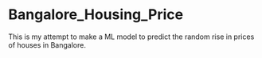 # Bangalore_Housing_Price
This is my attempt to make a ML model to predict the random rise in prices of houses in Bangalore.